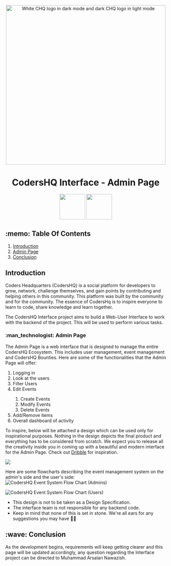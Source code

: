 <p align="center">
    <picture>
        <source media="(prefers-color-scheme: dark)" srcset="https://www.arsal.xyz/CHQAssets/CHQLogo.png">
        <img alt="White CHQ logo in dark mode and dark CHQ logo in light mode" src="https://www.arsal.xyz/CHQAssets/CHQLogoYellow.png" width=500px>
    </picture>
 <h1 align="center">CodersHQ Interface - Admin Page</h1>
</p>

<p align="center">
 <a href="https://opensource.org/licenses/MIT" target="_blank"><img width="80" src="https://img.shields.io/badge/License-MIT-red.svg"></a>
 <a href="https://discord.gg/X3vZZxK3KQ" target="_blank"><img width="80" src="https://img.shields.io/badge/Discord-%237289DA.svg?style=for-the-badge&logo=discord&logoColor=white"></a>
</p>

<h2>:memo: Table Of Contents</h2>
<ol>
  <li><a href="#introduction">Introduction</a></li>
  <li><a href="#adminpage">Admin Page</a></li>
  <li><a href="#conclusion">Conclusion</a></li>
</ol>

<h2 id="introduction">Introduction</h2>
<p>Coders Headquarters (CodersHQ) is a social platform for developers to grow, network, challenge themselves, and gain points by contributing and helping others in this community. This platform was built by the community and for the community. The essence of CodersHq is to inspire everyone to learn to code, share knowledge and learn together. <br/>

The CodersHQ Interface project aims to build a Web-User Interface to work with the backend of the project. This will be used to perform various tasks.</p>

<h3 id="adminpage">:man_technologist: Admin Page</h3>
<p>The Admin Page is a web interface that is designed to manage the entire CodersHQ Ecosystem. This includes user management, event management and CodersHQ Bounties. Here are some of the functionalities that the Admin Page will offer:
  <ol>
    <li>Logging in</li>
    <li>Look at the users</li>
    <li>Filter Users</li>
    <li>Edit Events</li>
    <ol>
        <li>Create Events</li>
        <li>Modify Events</li>
        <li>Delete Events</li>
    </ol>
    <li>Add/Remove items</li>
    <li>Overall dashboard of activity</li>
  </ol>
To inspire, below will be attached a design which can be used only for inspirational purposes. Nothing in the design depicts the final product and everything has to be considered from scratch. We expect you to release all the creativity inside you in coming up with a beautiful and modern interface for the Admin Page. Check out <a href="https://dribbble.com/" target="_blank">Dribble</a> for inspiration.</p>

<img src="https://www.arsal.xyz/CHQAssets/CHQ-AdminPage.png">

Here are some flowcharts describing the event management system on the admin's side and the user's side:
![CodersHQ Event System Flow Chart (Admins)](https://user-images.githubusercontent.com/92259277/220074045-86b0e0da-a70f-430c-b551-3aad87468283.png)

![CodersHQ Event System Flow Chart (Users)](https://user-images.githubusercontent.com/92259277/220074068-fba083ab-2953-47e9-abcc-60c1f8d39f9c.png)

<p align="center">
    <uL>
        <li>This design is not to be taken as a Design Specification.</li>
        <li>The interface team is not responsible for any backend code.</li>
        <li>Keep in mind that none of this is set in stone. We're all ears for any suggestions you may have 👂🏻</li>
    </ul>
</p>

<h2 id="conclusion">:wave: Conclusion</h2>
<p>As the development begins, requirements will keep getting clearer and this page will be updated accordingly, any question regarding the Interface project can be directed to Muhammad Arsalan Nawazish.</p>
